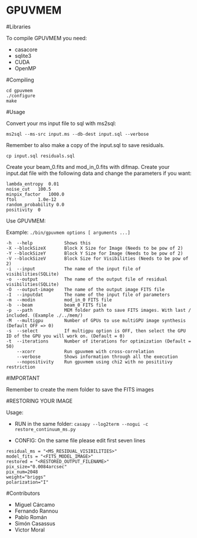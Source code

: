 # GPUVMEM

#Libraries

To compile GPUVMEM you need:

- casacore
- sqlite3
- CUDA
- OpenMP

#Compiling
```
cd gpuvmem
./configure
make
```
#Usage

Convert your ms input file to sql with ms2sql:

`ms2sql --ms-src input.ms --db-dest input.sql --verbose`

Remember to also make a copy of the input.sql to save residuals.

`cp input.sql residuals.sql`

Create your beam_0.fits and mod_in_0.fits with difmap.
Create your input.dat file with the following data and change the parameters if you want:

```
lambda_entropy  0.01
noise_cut	100.5
minpix_factor   1000.0
ftol		1.0e-12
random_probability 0.0
positivity  0
```

Use GPUVMEM:

Example: `./bin/gpuvmem options [ arguments ...]`
```
-h  --help            Shows this
-X --blockSizeX       Block X Size for Image (Needs to be pow of 2)
-Y --blockSizeY       Block Y Size for Image (Needs to be pow of 2)
-V --blockSizeV       Block Size for Visibilities (Needs to be pow of 2)
-i  --input           The name of the input file of visibilities(SQLite)
-o  --output          The name of the output file of residual visibilities(SQLite)
-O  --output-image    The name of the output image FITS file
-I  --inputdat        The name of the input file of parameters
-m  --modin           mod_in_0 FITS file
-b  --beam            beam_0 FITS file
-p  --path            MEM folder path to save FITS images. With last / included. (Example ./../mem/)
-M  --multigpu        Number of GPUs to use multiGPU image synthesis (Default OFF => 0)
-s  --select          If multigpu option is OFF, then select the GPU ID of the GPU you will work on. (Default = 0)
-t  --iterations      Number of iterations for optimization (Default = 50)
    --xcorr           Run gpuvmem with cross-correlation
    --verbose         Shows information through all the execution
    --nopositivity    Run gpuvmem using chi2 with no posititivy restriction
```
#IMPORTANT

Remember to create the mem folder to save the FITS images

#RESTORING YOUR IMAGE

Usage:

- RUN in the same folder:
`casapy --log2term --nogui -c restore_continuum_ms.py`

- CONFIG:
On the same file please edit first seven lines
```
residual_ms = "<MS_RESIDUAL_VISIBILITIES>"
model_fits = "<FITS_MODEL_IMAGE>"
restored = "<RESTORED_OUTPUT_FILENAME>"
pix_size="0.0084arcsec"
pix_num=2048
weight="briggs"
polarization="I"
```

#Contributors

- Miguel Cárcamo
- Fernando Rannou
- Pablo Román
- Simón Casassus
- Victor Moral
